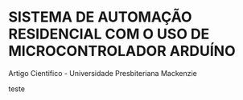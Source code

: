 # SISTEMA DE AUTOMAÇÃO RESIDENCIAL COM O USO DE MICROCONTROLADOR ARDUÍNO
Artigo Cientifico - Universidade Presbiteriana Mackenzie



teste

